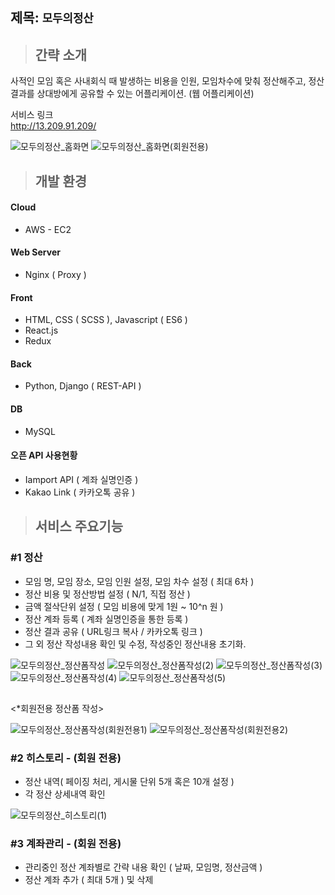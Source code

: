 ## 제목: `모두의정산`
> ## 간략 소개  
사적인 모임 혹은 사내회식 때 발생하는 비용을 인원, 모임차수에 맞춰 정산해주고, 정산결과를 상대방에게 공유할 수 있는 어플리케이션.
(웹 어플리케이션)

서비스 링크  
http://13.209.91.209/  

![모두의정산_홈화면](https://user-images.githubusercontent.com/42178661/97228837-cea3f500-181a-11eb-8665-a786ed1f4fdf.gif)
![모두의정산_홈화면(회원전용)](https://user-images.githubusercontent.com/42178661/97229041-19257180-181b-11eb-96ff-c942580a443d.gif)

##    
> ## 개발 환경

#### Cloud
 - AWS - EC2

#### Web Server
 - Nginx ( Proxy )

#### Front
 - HTML, CSS ( SCSS ), Javascript ( ES6 )
 - React.js
 - Redux
 
#### Back
 - Python, Django ( REST-API )

#### DB
 - MySQL

#### 오픈 API 사용현황
 - Iamport API ( 계좌 실명인증 )
 - Kakao Link ( 카카오톡 공유 )
     
## 
> ## 서비스 주요기능
### **#1** 정산 
 - 모임 명, 모임 장소, 모임 인원 설정, 모임 차수 설정 ( 최대 6차 )
 - 정산 비용 및 정산방법 설정 ( N/1, 직접 정산 )
 - 금액 절삭단위 설정 ( 모임 비용에 맞게 1원 ~ 10^n 원 )
 - 정산 계좌 등록 ( 계좌 실명인증을 통한 등록 )
 - 정산 결과 공유 ( URL링크 복사 / 카카오톡 링크 ) 
 - 그 외 정산 작성내용 확인 및 수정, 작성중인 정산내용 초기화.
 
 ![모두의정산_정산폼작성](https://user-images.githubusercontent.com/42178661/97230326-175cad80-181d-11eb-898a-35c722306cb9.gif)
 ![모두의정산_정산폼작성(2)](https://user-images.githubusercontent.com/42178661/97231276-9c949200-181e-11eb-900c-c65b8fd52eda.gif)
 ![모두의정산_정산폼작성(3)](https://user-images.githubusercontent.com/42178661/97232091-e631ac80-181f-11eb-824c-7d1ed38b69b7.gif)
 ![모두의정산_정산폼작성(4)](https://user-images.githubusercontent.com/42178661/97232651-e0889680-1820-11eb-8d9e-65923b9c24f1.gif)
 ![모두의정산_정산폼작성(5)](https://user-images.githubusercontent.com/42178661/97233521-6fe27980-1822-11eb-90df-105f1f125327.gif) 
 
 
 ##
 <*회원전용 정산폼 작성>
 
 ![모두의정산_정산폼작성(회원전용1)](https://user-images.githubusercontent.com/42178661/97233971-4544f080-1823-11eb-938d-aee6542ba455.gif)
 ![모두의정산_정산폼작성(회원전용2)](https://user-images.githubusercontent.com/42178661/97234563-6a862e80-1824-11eb-96f4-b2ca77647860.gif)
 
 
### **#2** 히스토리 - (회원 전용)
 - 정산 내역( 페이징 처리, 게시물 단위 5개 혹은 10개 설정 )
 - 각 정산 상세내역 확인
 
 ![모두의정산_히스토리(1)](https://user-images.githubusercontent.com/42178661/97235029-5abb1a00-1825-11eb-9c11-ef0faf5cf55c.gif)
 
 
### **#3** 계좌관리 - (회원 전용)
 - 관리중인 정산 계좌별로 간략 내용 확인 ( 날짜, 모임명, 정산금액 )  
 - 정산 계좌 추가 ( 최대 5개 ) 및 삭제
  
